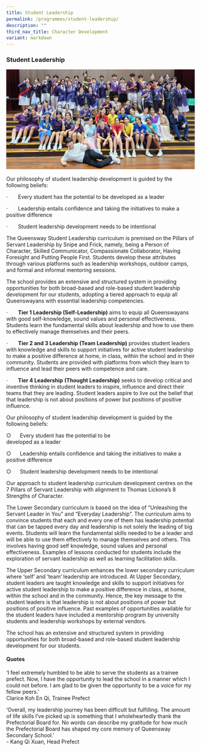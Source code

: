 ```yaml
---
title: Student Leadership
permalink: /programmes/student-leadership/
description: ""
third_nav_title: Character Development
variant: markdown
---
```

### Student Leadership

![Student Leadership 1](/images/SLI.png)

Our philosophy of student leadership development is guided by the following beliefs:

·&nbsp;&nbsp;&nbsp;&nbsp;&nbsp;&nbsp; Every student has the potential to be developed as a leader

·&nbsp;&nbsp;&nbsp;&nbsp;&nbsp;&nbsp; Leadership entails confidence and taking the initiatives to make a positive difference

·&nbsp;&nbsp;&nbsp;&nbsp;&nbsp;&nbsp; Student leadership development needs to be intentional

The Queensway Student Leadership curriculum is premised on the Pillars of Servant Leadership by Snipe and Frick, namely, being a Person of Character, Skilled Communicator, Compassionate Collaborator, Having Foresight and Putting People First. Students develop these attributes through various platforms such as leadership workshops, outdoor camps, and formal and informal mentoring sessions.

The school provides an extensive and structured system in providing opportunities for both broad-based and role-based student leadership development for our students, adopting a tiered approach to equip all Queenswayans with essential leadership competencies.

·&nbsp;&nbsp;&nbsp;&nbsp;&nbsp;&nbsp; **Tier 1 Leadership (Self-Leadership)** aims to equip all Queenswayans with good self-knowledge, sound values and personal effectiveness. Students learn the fundamental skills about leadership and how to use them to effectively manage themselves and their peers.

·&nbsp;&nbsp;&nbsp;&nbsp;&nbsp;&nbsp; **Tier 2 and 3 Leadership (Team Leadership)** provides student leaders with knowledge and skills to support initiatives for active student leadership to make a positive difference at home, in class, within the school and in their community. Students are provided with platforms from which they learn to influence and lead their peers with competence and care.

·&nbsp;&nbsp;&nbsp;&nbsp;&nbsp;&nbsp; **Tier 4 Leadership** **(Thought Leadership)** seeks to develop critical and inventive thinking in student leaders to inspire, influence and direct their teams that they are leading. Student leaders aspire to live out the belief that that leadership is not about positions of power but positions of positive influence.






Our philosophy of student leadership development is guided by the following beliefs:

○&nbsp;&nbsp;&nbsp;&nbsp;&nbsp; Every student has the potential to be    
        developed as a leader

○&nbsp;&nbsp;&nbsp;&nbsp;&nbsp; Leadership entails confidence and taking the 
        initiatives to make a positive difference

○&nbsp;&nbsp;&nbsp;&nbsp;&nbsp; Student leadership development needs to be 
        intentional

Our approach to student leadership curriculum development centres on the 7 Pillars of Servant Leadership with alignment to Thomas Lickona’s 8 Strengths of Character.

The Lower Secondary curriculum is based on the idea of “Unleashing the Servant Leader in You” and “Everyday Leadership”. The curriculum aims to convince students that each and every one of them has leadership potential that can be tapped every day and leadership is not solely the leading of big events. Students will learn the fundamental skills needed to be a leader and will be able to use them effectively to manage themselves and others. This involves having good self knowledge, sound values and personal effectiveness. Examples of lessons conducted for students include the exploration of servant leadership as well as learning facilitation skills.

The Upper Secondary curriculum enhances the lower secondary curriculum where ‘self’ and ‘team’ leadership are introduced. At Upper Secondary, student leaders are taught knowledge and skills to support initiatives for active student leadership to make a positive difference in class, at home, within the school and in the community. Hence, the key message to the student leaders is that leadership is not about positions of power but positions of positive influence. Past examples of opportunities available for the student leaders have included a mentorship program by university students and leadership workshops by external vendors.


The school has an extensive and structured system in providing opportunities for both broad-based and role-based student leadership development for our students.

#### Quotes

‘I feel extremely humbled to be able to serve the students as a trainee prefect. Now, I have the opportunity to lead the school in a manner which I could not before. I am glad to be given the opportunity to be a voice for my fellow peers.’<br>
Clarice Koh En Qi, Trainee Prefect

‘Overall, my leadership journey has been difficult but fulfilling. The amount of life skills I’ve picked up is something that I wholeheartedly thank the Prefectorial Board for. No words can describe my gratitude for how much the Prefectorial Board has shaped my core memory of Queensway Secondary School.’<br>-
Kang Qi Xuan, Head Prefect